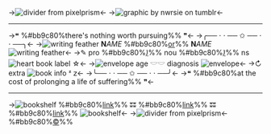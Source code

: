->![divider from pixelprism](https://file.garden/ZRa40spOlUzNliEM/graphics/dividers/filtered/dazai%20dotted%20border%20top.png)<-
->![graphic by nwrsie on tumblr](https://file.garden/ZRa40spOlUzNliEM/graphics/pngs/templates/bungou%20stray%20dogs/dazai%20osamu/IMG_0481.gif)<-
***
->❝ %#bb9c80%there's nothing worth pursuing%% ❞<-
->╭── ⋅ ⋅ ── ✩ ── ⋅ ⋅ ──╮<-
->![writing feather](https://file.garden/ZRa40spOlUzNliEM/graphics/pixels/filtered/IMG_0994_1.gif) **N**_AME_ %#bb9c80%[or](https://rentry.org/cybertemplates-dazai)%% **N**_AME_ ![writing feather](https://file.garden/ZRa40spOlUzNliEM/graphics/pixels/filtered/IMG_0994_1.gif)<-
->✎ pro %#bb9c80%*[)](https://rentry.org/cybertemplates-dazai)*%% nou %#bb9c80%*[)](https://rentry.org/cybertemplates-dazai)*%% ns ![heart book](https://file.garden/ZRa40spOlUzNliEM/graphics/pixels/filtered/IMG_1216_1.gif) label ☆<-
->![envelope](https://file.garden/ZRa40spOlUzNliEM/graphics/pixels/filtered/IMG_1004_1.gif) age 𓎟𓎟 diagnosis ![envelope](https://file.garden/ZRa40spOlUzNliEM/graphics/pixels/filtered/IMG_1004_1.gif)<-
->↻ extra ![book](https://file.garden/ZRa40spOlUzNliEM/graphics/pixels/filtered/IMG_1007_1.gif) info ᶻ 𝗓<-
->╰── ⋅ ⋅ ── ✩ ── ⋅ ⋅ ──╯<-
->❝ %#bb9c80%at the cost of prolonging a life of suffering%% ❞<-
***
->![bookshelf](https://file.garden/ZRa40spOlUzNliEM/graphics/pixels/filtered/IMG_1006_1.gif) %#bb9c80%[link](https://rentry.org/cybertemplates-dazai)%% ʬʬ %#bb9c80%[link](https://rentry.org/cybertemplates-dazai)%% ʬʬ %#bb9c80%[link](https://rentry.org/cybertemplates-dazai)%% ![bookshelf](https://file.garden/ZRa40spOlUzNliEM/graphics/pixels/filtered/IMG_1006_1.gif)<-
->![divider from pixelprism](https://file.garden/ZRa40spOlUzNliEM/graphics/dividers/filtered/dazai%20dotted%20border%20bottom.png)<-
%#bb9c80%[©](https://www.tumblr.com/nwrsie)%%